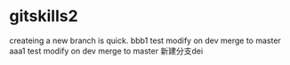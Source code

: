 # gitskills2
createing a new branch is quick.
bbb1 test modify on dev merge to master
aaa1 test modify on dev merge to master
新建分支dei 

